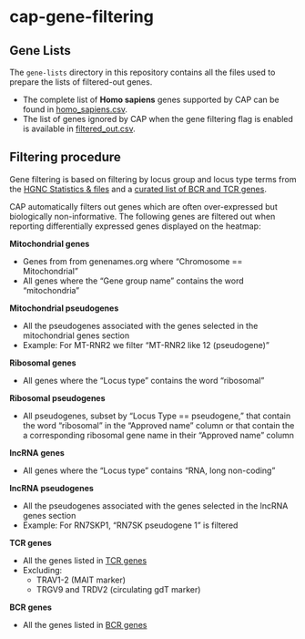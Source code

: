 # cap-gene-filtering

## Gene Lists

The `gene-lists` directory in this repository contains all the files used to prepare the lists of filtered-out genes. 

- The complete list of **Homo sapiens** genes supported by CAP can be found in [homo_sapiens.csv](gene-lists/homo_sapiens.csv).
- The list of genes ignored by CAP when the gene filtering flag is enabled is available in [filtered_out.csv](gene-lists/filtered_out.csv). 

## Filtering procedure

Gene filtering is based on filtering by locus group and locus type terms from the [HGNC Statistics & files](https://www.genenames.org/download/statistics-and-files/) and a [curated list of BCR and TCR genes](https://github.com/nealpsmith/neals_python_functions/tree/master/neals_python_functions/analysis/db).


CAP automatically filters out genes which are often over-expressed but biologically non-informative. The following genes are filtered out when reporting differentially expressed genes displayed on the heatmap:


**Mitochondrial genes**
- Genes from from genenames.org where “Chromosome == Mitochondrial”
- All genes where the “Gene group name” contains the word “mitochondria”
  
**Mitochondrial pseudogenes**
- All the pseudogenes associated with the genes selected in the mitochondrial genes section
- Example: For MT-RNR2 we filter “MT-RNR2 like 12 (pseudogene)”
  
**Ribosomal genes**
- All genes where the “Locus type” contains the word “ribosomal”
  
**Ribosomal pseudogenes**
- All pseudogenes, subset by “Locus Type == pseudogene,” that contain the word “ribosomal” in the “Approved name” column
or that contain the a corresponding ribosomal gene name in their “Approved name” column

**lncRNA genes**
- All genes where the “Locus type” contains “RNA, long non-coding”

**lncRNA pseudogenes**
- All the pseudogenes associated with the genes selected in the lncRNA genes section
- Example: For RN7SKP1, “RN7SK pseudogene 1” is filtered

**TCR genes**
- All the genes listed in [TCR genes](https://github.com/nealpsmith/neals_python_functions/blob/master/neals_python_functions/analysis/db/tcr_genes.tsv)  
- Excluding:
	- TRAV1-2 (MAIT marker)
	- TRGV9 and TRDV2 (circulating gdT marker)

**BCR genes**
- All the genes listed in [BCR genes](https://github.com/nealpsmith/neals_python_functions/blob/master/neals_python_functions/analysis/db/bcr_genes.tsv) 
